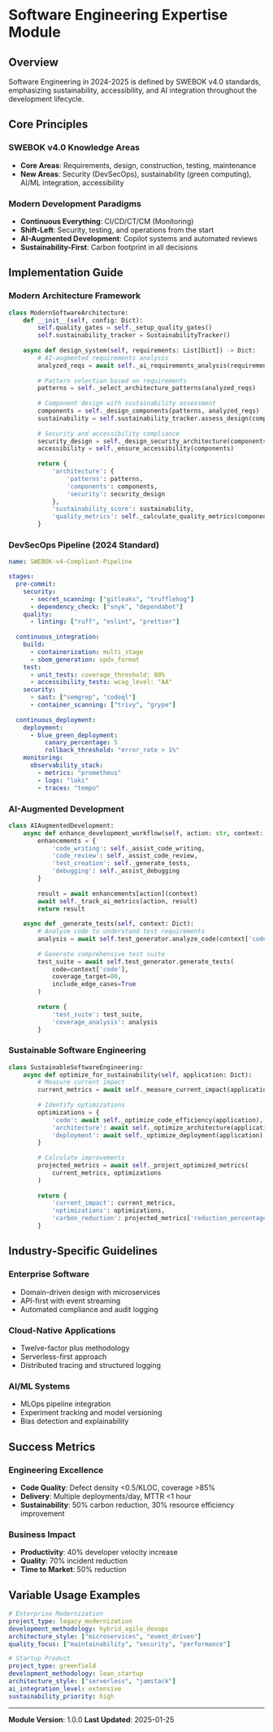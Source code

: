 # Software Engineering Expertise Module

## Overview
Software Engineering in 2024-2025 is defined by SWEBOK v4.0 standards, emphasizing sustainability, accessibility, and AI integration throughout the development lifecycle.

## Core Principles

### SWEBOK v4.0 Knowledge Areas
- **Core Areas**: Requirements, design, construction, testing, maintenance
- **New Areas**: Security (DevSecOps), sustainability (green computing), AI/ML integration, accessibility

### Modern Development Paradigms
- **Continuous Everything**: CI/CD/CT/CM (Monitoring)
- **Shift-Left**: Security, testing, and operations from the start
- **AI-Augmented Development**: Copilot systems and automated reviews
- **Sustainability-First**: Carbon footprint in all decisions

## Implementation Guide

### Modern Architecture Framework
```python
class ModernSoftwareArchitecture:
    def __init__(self, config: Dict):
        self.quality_gates = self._setup_quality_gates()
        self.sustainability_tracker = SustainabilityTracker()
        
    async def design_system(self, requirements: List[Dict]) -> Dict:
        # AI-augmented requirements analysis
        analyzed_reqs = await self._ai_requirements_analysis(requirements)
        
        # Pattern selection based on requirements
        patterns = self._select_architecture_patterns(analyzed_reqs)
        
        # Component design with sustainability assessment
        components = self._design_components(patterns, analyzed_reqs)
        sustainability = self.sustainability_tracker.assess_design(components)
        
        # Security and accessibility compliance
        security_design = self._design_security_architecture(components)
        accessibility = self._ensure_accessibility(components)
        
        return {
            'architecture': {
                'patterns': patterns,
                'components': components,
                'security': security_design
            },
            'sustainability_score': sustainability,
            'quality_metrics': self._calculate_quality_metrics(components)
        }
```

### DevSecOps Pipeline (2024 Standard)
```yaml
name: SWEBOK-v4-Compliant-Pipeline

stages:
  pre-commit:
    security:
      - secret_scanning: ["gitleaks", "trufflehog"]
      - dependency_check: ["snyk", "dependabot"]
    quality:
      - linting: ["ruff", "eslint", "prettier"]
      
  continuous_integration:
    build:
      - containerization: multi_stage
      - sbom_generation: spdx_format
    test:
      - unit_tests: coverage_threshold: 80%
      - accessibility_tests: wcag_level: "AA"
    security:
      - sast: ["semgrep", "codeql"]
      - container_scanning: ["trivy", "grype"]
      
  continuous_deployment:
    deployment:
      - blue_green_deployment:
          canary_percentage: 5
          rollback_threshold: "error_rate > 1%"
    monitoring:
      observability_stack:
        - metrics: "prometheus"
        - logs: "loki"
        - traces: "tempo"
```

### AI-Augmented Development
```python
class AIAugmentedDevelopment:
    async def enhance_development_workflow(self, action: str, context: Dict):
        enhancements = {
            'code_writing': self._assist_code_writing,
            'code_review': self._assist_code_review,
            'test_creation': self._generate_tests,
            'debugging': self._assist_debugging
        }
        
        result = await enhancements[action](context)
        await self._track_ai_metrics(action, result)
        return result
        
    async def _generate_tests(self, context: Dict):
        # Analyze code to understand test requirements
        analysis = await self.test_generator.analyze_code(context['code'])
        
        # Generate comprehensive test suite
        test_suite = await self.test_generator.generate_tests(
            code=context['code'],
            coverage_target=80,
            include_edge_cases=True
        )
        
        return {
            'test_suite': test_suite,
            'coverage_analysis': analysis
        }
```

### Sustainable Software Engineering
```python
class SustainableSoftwareEngineering:
    async def optimize_for_sustainability(self, application: Dict):
        # Measure current impact
        current_metrics = await self._measure_current_impact(application)
        
        # Identify optimizations
        optimizations = {
            'code': await self._optimize_code_efficiency(application),
            'architecture': await self._optimize_architecture(application),
            'deployment': await self._optimize_deployment(application)
        }
        
        # Calculate improvements
        projected_metrics = await self._project_optimized_metrics(
            current_metrics, optimizations
        )
        
        return {
            'current_impact': current_metrics,
            'optimizations': optimizations,
            'carbon_reduction': projected_metrics['reduction_percentage']
        }
```

## Industry-Specific Guidelines

### Enterprise Software
- Domain-driven design with microservices
- API-first with event streaming
- Automated compliance and audit logging

### Cloud-Native Applications
- Twelve-factor plus methodology
- Serverless-first approach
- Distributed tracing and structured logging

### AI/ML Systems
- MLOps pipeline integration
- Experiment tracking and model versioning
- Bias detection and explainability

## Success Metrics

### Engineering Excellence
- **Code Quality**: Defect density <0.5/KLOC, coverage >85%
- **Delivery**: Multiple deployments/day, MTTR <1 hour
- **Sustainability**: 50% carbon reduction, 30% resource efficiency improvement

### Business Impact
- **Productivity**: 40% developer velocity increase
- **Quality**: 70% incident reduction
- **Time to Market**: 50% reduction

## Variable Usage Examples

```yaml
# Enterprise Modernization
project_type: legacy_modernization
development_methodology: hybrid_agile_devops
architecture_style: ["microservices", "event_driven"]
quality_focus: ["maintainability", "security", "performance"]

# Startup Product
project_type: greenfield
development_methodology: lean_startup
architecture_style: ["serverless", "jamstack"]
ai_integration_level: extensive
sustainability_priority: high
```

---
**Module Version**: 1.0.0
**Last Updated**: 2025-01-25